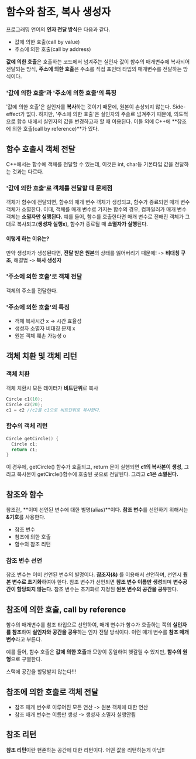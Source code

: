 # 함수와 참조, 복사 생성자

프로그래밍 언어의 **인자 전달 방식**은 다음과 같다.

+ 값에 의한 호출(call by value)
+ 주소에 의한 호출(call by address)

**값에 의한 호출**은 호출하는 코드에서 넘겨주는 실인자 값이 함수의 매개변수에 복사되어 전달되는 방식, **주소에 의한 호출**은 주소를 직접 포인터 타입의 매개변수를 전달하는 방식이다.

### '값에 의한 호출'과 '주소에 의한 호출'의 특징

'값에 의한 호출'은 실인자를 **복사**하는 것이기 때문에, 원본이 손상되지 않는다. Side-effect가 없다. 하지만, '주소에 의한 호출'은 실인자의 주솔르 넘겨주기 때문에, 의도적으로 함수 내에서 실인자의 값을 변경하고자 할 때 이용된다. 이들 외에 C++에 **참조에 의한 호출(call by reference)**가 있다.

## 함수 호출시 객체 전달

C++에서는 함수에 객체를 전달할 수 있는데, 이것은 int, char등 기본타입 값을 전달하는 것과는 다르다.

### '값에 의한 호출'로 객체를 전달할 때 문제점

객체가 함수에 전달되면, 함수의 매개 변수 객체가 생성되고, 함수가 종료되면 매개 변수 객체가 소멸한다. 이때, 객체를 매개 변수로 가지는 함수의 경우, 컴파일러가 매개 변수 객체는 **소멸자만 실행된다.** 예를 들어, 함수를 호출한다면 매개 변수로 전해진 객체가 그대로 복사되고(**생성자 실행x**), 함수가 종료될 때 **소멸자가 실행**된다.

#### 이렇게 하는 이유는?

만약 생성자가 생성된다면, **전달 받은 원본**의 상태를 잃어버리기 때문에! -> **비대칭 구조**, 해결법 -> **복사 생성자**

### '주소에 의한 호출'로 객체 전달

객체의 주소를 전달한다.

### '주소에 의한 호출'의 특징

+ 객체 복사시간 x -> 시간 효율성
+ 생성자 소멸자 비대칭 문제 x
+ 원본 객체 훼손 가능성 o

## 객체 치환 및 객체 리턴

### 객체 치환

객체 치환시 모든 데이터가 **비트단위**로 복사

```cpp
Circle c1(10);
Circle c2(20);
c1 = c2 //c2를 c1으로 비트단위로 복사한다.
```

### 함수의 객체 리턴

```cpp
Circle getCircle() {
  Circle c1;
  return c1;
}
```

이 경우에, getCircle() 함수가 호출되고, return 문이 실행되면 **c1의 복사본이 생성**, 그리고 복사본이 getCircle()함수에 호출된 곳으로 전달된다. 그리고 **c1은 소멸된다.**

## 참조와 함수

참조란, **이미 선언된 변수에 대한 별명(alias)**이다. **참조 변수**를 선언하기 위해서는 **&기호**를 사용한다.

+ 참조 변수
+ 참조에 의한 호출
+ 함수의 참조 리턴

### 참조 변수 선언

참조 변수는 이미 선언된 변수의 별명이다. **참조자(&)** 를 이용해서 선언하며, 선언시 **원본 변수로 초기화**하여야 한다. 참조 변수가 선언되면 **참조 변수 이름만 생성**되며 **변수공간이 할당되지 않는다.** 참조 변수는 초기화로 지정된 **원본 변수의 공간을 공유**한다.

## 참조에 의한 호출, call by reference

함수의 매개변수를 참조 타입으로 선언하여, 매개 변수가 함수가 호출하는 쪽의 **실인자를 참조**하여 **실인자와 공간을 공유**하는 인자 전달 방식이다. 이런 매개 변수를 **참조 매개 변수**라고 부른다.

예를 들어, 함수 호출은 **값에 의한 호출**과 모양이 동일하여 헷갈릴 수 있지만, **함수의 원형**으로 구별한다. 

스택에 공간을 할당받지 않는다!!!

## 참조에 의한 호출로 객체 전달

+ 참조 매개 변수로 이루어진 모든 연산 -> 원본 객체에 대한 연산
+ 참조 매개 변수는 이름만 생성 -> 생성자 소멸자 실행안됨

## 참조 리턴

**참조 리턴**이란 현존하는 공간에 대한 리턴이다. 어떤 값을 리턴하는게 아님!!
